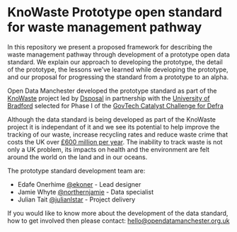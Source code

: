 KnoWaste Prototype open standard for waste management pathway
========

In this repository we present a proposed framework for describing the waste management pathway through development of a prototype open data standard. We explain our approach to developing the prototype, the detail of the prototype, the lessons we’ve learned while developing the prototype, and our proposal for progressing the standard from a prototype to an alpha.

Open Data Manchester developed the prototype standard as part of the [KnoWaste](https://dsposal.uk/articles/knowaste-govtech-catalyst/) project led by [Dsposal](https://dsposal.uk/about-us) in partnership with the [University of Bradford](https://www.brad.ac.uk/management/) selected for Phase I of the [GovTech Catalyst Challenge for Defra](https://www.gov.uk/guidance/the-govtech-catalyst-challenge-process)

Although the data standard is being developed as part of the KnoWaste project it is independant of it and we see its potential to help improve the tracking of our waste, increase recycling rates and reduce waste crime that costs the UK over [£600 million per year](https://www.gov.uk/government/news/government-steps-up-the-fight-against-waste-criminals). The inability to track waste is not only a UK problem, its impacts on health and the environment are felt around the world on the land and in our oceans.

The prototype standard development team are:
- Edafe Onerhime [@ekoner](https://twitter.com/ekoner) - Lead designer
- Jamie Whyte [@northernjamie](https://twitter.com/northernjamie) - Data specialist
- Julian Tait [@julianlstar](https://twitter.com/Julianlstar) - Project delivery

If you would like to know more about the development of the data standard, how to get involved then please contact: hello@opendatamanchester.org.uk
